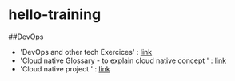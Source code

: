 # hello-training

##DevOps

- 'DevOps and other tech Exercices' : [link](https://.com/bregman-arie/devops-exercises)
- 'Cloud native Glossary - to explain cloud native concept ' : [link](https://glossary.cncf.io/)
- 'Cloud native project ' : [link](https://www.cncf.io/projects/)

